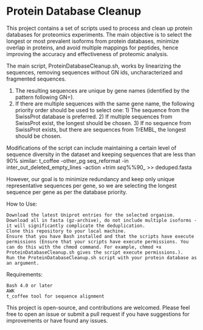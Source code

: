 # Protein Database Cleanup

This project contains a set of scripts used to process and clean up protein databases for proteomics experiments. The main objective is to select the longest or most prevalent isoforms from protein databases, minimize overlap in proteins, and avoid multiple mappings for peptides, hence improving the accuracy and effectiveness of proteomic analysis.

The main script, ProteinDatabaseCleanup.sh, works by linearizing the sequences, removing sequences without GN ids, uncharacterized and fragmented sequences. 
1) The resulting sequences are unique by gene names (identified by the pattern following GN=).
2) If there are multiple sequences with the same gene name, the following priority order should be used to select one:
        1) The sequence from the SwissProt database is preferred.
        2) If multiple sequences from SwissProt exist, the longest should be chosen.
        3) If no sequence from SwissProt exists, but there are sequences from TrEMBL, the longest should be chosen.

Modifications of the script can include maintaining a certain level of sequence diversity in the dataset and keeping sequences that are less than 90% similar:
    t_coffee -other_pg seq_reformat -in inter_out_deleted_empty_lines -action +trim _seq_%%90_ >> deduped.fasta

However, our goal is to minimize redundancy and keep only unique representative sequences per gene, so we are selecting the longest sequence per gene as per the database priority.

How to Use:

    Download the latest Uniprot entries for the selected organism. Download all in fasta (gz-archive), do not include multiple isoforms - it will significantly complicate the deduplication.
    Clone this repository to your local machine.
    Ensure that you have Bash installed and that the scripts have execute permissions (Ensure that your scripts have execute permissions. You can do this with the chmod command. For example, chmod +x ProteinDatabaseCleanup.sh gives the script execute permissions.).
    Run the ProteinDatabaseCleanup.sh script with your protein database as an argument.

Requirements:

    Bash 4.0 or later
    AWK
    t_coffee tool for sequence alignment

This project is open-source, and contributions are welcomed. Please feel free to open an issue or submit a pull request if you have suggestions for improvements or have found any issues.
